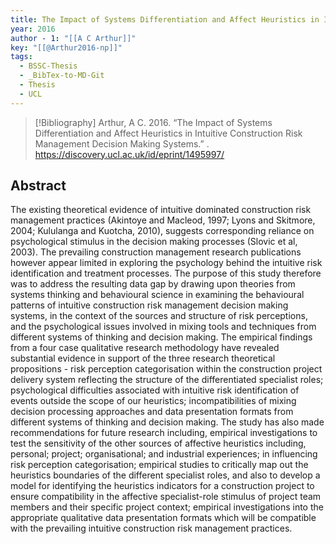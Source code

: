 ```yaml
---
title: The Impact of Systems Differentiation and Affect Heuristics in Intuitive Construction Risk Management Decision Making Systems
year: 2016
author - 1: "[[A C Arthur]]"
key: "[[@Arthur2016-np]]"
tags:
  - BSSC-Thesis
  - _BibTex-to-MD-Git
  - Thesis
  - UCL
---
```


> [!Bibliography]
> Arthur, A C. 2016. “The Impact of Systems Differentiation and Affect Heuristics in Intuitive Construction Risk Management Decision Making Systems.” . https://discovery.ucl.ac.uk/id/eprint/1495997/

## Abstract
The existing theoretical evidence of intuitive dominated construction risk management practices (Akintoye and Macleod, 1997; Lyons and Skitmore, 2004; Kululanga and Kuotcha, 2010), suggests corresponding reliance on psychological stimulus in the decision making processes (Slovic et al, 2003). The prevailing construction management research publications however appear limited in exploring the psychology behind the intuitive risk identification and treatment processes. The purpose of this study therefore was to address the resulting data gap by drawing upon theories from systems thinking and behavioural science in examining the behavioural patterns of intuitive construction risk management decision making systems, in the context of the sources and structure of risk perceptions, and the psychological issues involved in mixing tools and techniques from different systems of thinking and decision making. The empirical findings from a four case qualitative research methodology have revealed substantial evidence in support of the three research theoretical propositions -  risk perception categorisation within the construction project delivery system reflecting the structure of the differentiated specialist roles; psychological difficulties associated with intuitive risk identification of events outside the scope of our heuristics; incompatibilities of mixing decision processing approaches and data presentation formats from different systems of thinking and decision making. The study has also made recommendations for future research including, empirical investigations to test the sensitivity of the other sources of affective heuristics including, personal; project; organisational; and industrial experiences; in influencing risk perception categorisation; empirical studies to critically map out the heuristics boundaries of the different specialist roles, and also to develop a model for identifying the heuristics indicators for a construction project to ensure compatibility in the affective specialist-role stimulus of project team members and their specific project context; empirical investigations into the appropriate qualitative data presentation formats which will be compatible with the prevailing intuitive construction risk management practices.